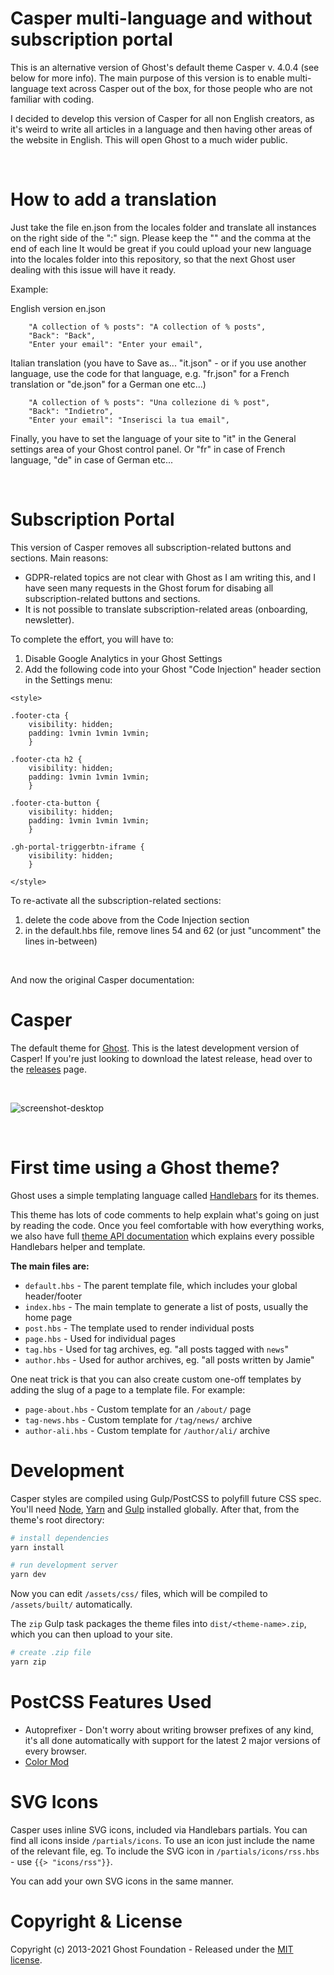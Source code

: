 # Casper multi-language and without subscription portal
This is an alternative version of Ghost's default theme Casper v. 4.0.4 (see below for more info).
The main purpose of this version is to enable multi-language text across Casper out of the box, for those people who are not familiar with coding.

I decided to develop this version of Casper for all non English creators, as it's weird to write all articles in a language and then having other areas of the website in English. This will open Ghost to a much wider public.

&nbsp;

# How to add a translation
Just take the file en.json from the locales folder and translate all instances on the right side of the ":" sign.
Please keep the "" and the comma at the end of each line
It would be great if you could upload your new language into the locales folder into this repository, so that the next Ghost user dealing with this issue will have it ready.

Example:

English version en.json
```
    "A collection of % posts": "A collection of % posts",
    "Back": "Back",
    "Enter your email": "Enter your email",
```

Italian translation (you have to Save as... "it.json" - or if you use another language, use the code for that language, e.g. "fr.json" for a French translation or "de.json" for a German one etc...)
```
    "A collection of % posts": "Una collezione di % post",
    "Back": "Indietro",
    "Enter your email": "Inserisci la tua email",
```

Finally, you have to set the language of your site to "it" in the General settings area of your Ghost control panel. Or "fr" in case of French language, "de" in case of German etc...

&nbsp;

# Subscription Portal
This version of Casper removes all subscription-related buttons and sections.
Main reasons:
* GDPR-related topics are not clear with Ghost as I am writing this, and I have seen many requests in the Ghost forum for disabing all subscription-related buttons and sections.
* It is not possible to translate subscription-related areas (onboarding, newsletter).

To complete the effort, you will have to:
1. Disable Google Analytics in your Ghost Settings
2. Add the following code into your Ghost "Code Injection" header section in the Settings menu:


```
<style>

.footer-cta {
    visibility: hidden;
    padding: 1vmin 1vmin 1vmin;
    }    
    
.footer-cta h2 {
    visibility: hidden;
    padding: 1vmin 1vmin 1vmin;
    }      

.footer-cta-button {
    visibility: hidden;
    padding: 1vmin 1vmin 1vmin;
    }         
    
.gh-portal-triggerbtn-iframe {
    visibility: hidden;
    }

</style>
```

To re-activate all the subscription-related sections:
1. delete the code above from the Code Injection section
2. in the default.hbs file, remove lines 54 and 62 (or just "uncomment" the lines in-between)


&nbsp;

And now the original Casper documentation:

# Casper

The default theme for [Ghost](http://github.com/tryghost/ghost/). This is the latest development version of Casper! If you're just looking to download the latest release, head over to the [releases](https://github.com/TryGhost/Casper/releases) page.

&nbsp;

![screenshot-desktop](https://user-images.githubusercontent.com/353959/66987533-40eae100-f0c1-11e9-822e-cbaf38fb8e3f.png)

&nbsp;

# First time using a Ghost theme?

Ghost uses a simple templating language called [Handlebars](http://handlebarsjs.com/) for its themes.

This theme has lots of code comments to help explain what's going on just by reading the code. Once you feel comfortable with how everything works, we also have full [theme API documentation](https://ghost.org/docs/themes/) which explains every possible Handlebars helper and template.

**The main files are:**

- `default.hbs` - The parent template file, which includes your global header/footer
- `index.hbs` - The main template to generate a list of posts, usually the home page
- `post.hbs` - The template used to render individual posts
- `page.hbs` - Used for individual pages
- `tag.hbs` - Used for tag archives, eg. "all posts tagged with `news`"
- `author.hbs` - Used for author archives, eg. "all posts written by Jamie"

One neat trick is that you can also create custom one-off templates by adding the slug of a page to a template file. For example:

- `page-about.hbs` - Custom template for an `/about/` page
- `tag-news.hbs` - Custom template for `/tag/news/` archive
- `author-ali.hbs` - Custom template for `/author/ali/` archive


# Development

Casper styles are compiled using Gulp/PostCSS to polyfill future CSS spec. You'll need [Node](https://nodejs.org/), [Yarn](https://yarnpkg.com/) and [Gulp](https://gulpjs.com) installed globally. After that, from the theme's root directory:

```bash
# install dependencies
yarn install

# run development server
yarn dev
```

Now you can edit `/assets/css/` files, which will be compiled to `/assets/built/` automatically.

The `zip` Gulp task packages the theme files into `dist/<theme-name>.zip`, which you can then upload to your site.

```bash
# create .zip file
yarn zip
```

# PostCSS Features Used

- Autoprefixer - Don't worry about writing browser prefixes of any kind, it's all done automatically with support for the latest 2 major versions of every browser.
- [Color Mod](https://github.com/jonathantneal/postcss-color-mod-function)


# SVG Icons

Casper uses inline SVG icons, included via Handlebars partials. You can find all icons inside `/partials/icons`. To use an icon just include the name of the relevant file, eg. To include the SVG icon in `/partials/icons/rss.hbs` - use `{{> "icons/rss"}}`.

You can add your own SVG icons in the same manner.


# Copyright & License

Copyright (c) 2013-2021 Ghost Foundation - Released under the [MIT license](LICENSE).
